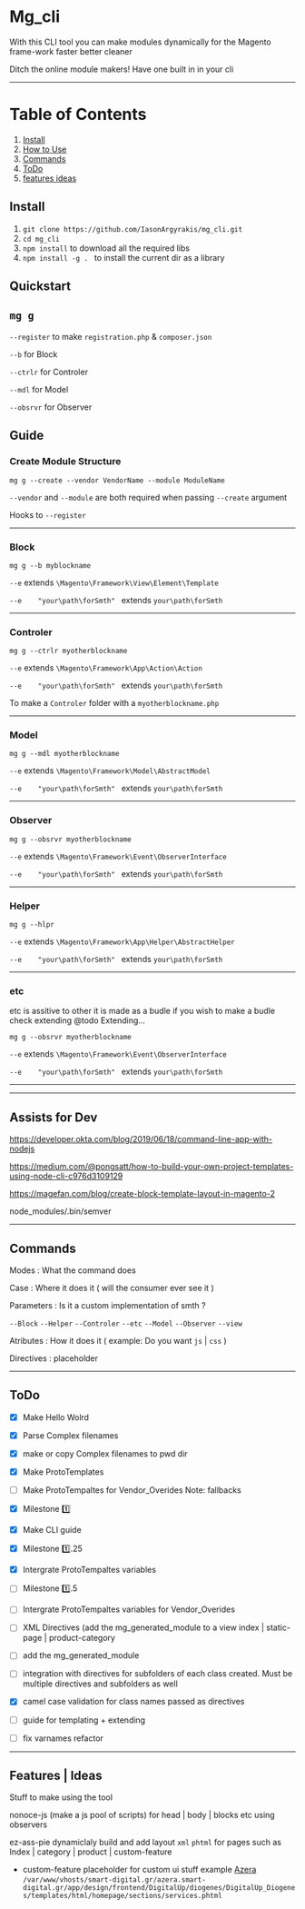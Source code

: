 # Mg_cli
With this CLI tool you can make modules dynamically for the Magento frame-work faster better cleaner 

Ditch the online module makers!
Have one built in in your cli

---
# Table of Contents
1. [Install](#install)
2. [How to Use](#quickstart)
4. [Commands](#commands)
5. [ToDo](#todo)
6. [features ideas](#features--ideas)

## Install

 1. `git clone https://github.com/IasonArgyrakis/mg_cli.git`
 2. `cd mg_cli` 
 3. `npm install` to download all the required libs
 3. `npm install -g . ` to install the current dir as a library 
 
 


## Quickstart

   `mg g`
--

`--register` to make `registration.php` & `composer.json`

`--b` for Block

`--ctrlr` for Controler

`--mdl` for Model

`--obsrvr` for Observer

## Guide

### Create Module Structure

`mg g --create --vendor VendorName --module ModuleName` 

`--vendor` and `--module` are both required when passing `--create` argument

Hooks to `--register`

---

### Block

`mg g --b myblockname` 

`--e` extends  `\Magento\Framework\View\Element\Template`

`--e    "your\path\forSmth" ` extends  `your\path\forSmth`

---

### Controler

`mg g --ctrlr myotherblockname `

`--e` extends  `\Magento\Framework\App\Action\Action`

`--e    "your\path\forSmth" ` extends  `your\path\forSmth`

To make a `Controler` folder with a `myotherblockname.php`  

---

### Model

`mg g --mdl myotherblockname `

`--e` extends  `\Magento\Framework\Model\AbstractModel`

`--e    "your\path\forSmth" ` extends  `your\path\forSmth`

---

### Observer

`mg g --obsrvr myotherblockname `

`--e` extends  `\Magento\Framework\Event\ObserverInterface`

`--e    "your\path\forSmth" ` extends  `your\path\forSmth`

---

### Helper

`mg g --hlpr `

`--e` extends  `\Magento\Framework\App\Helper\AbstractHelper`

`--e    "your\path\forSmth" ` extends  `your\path\forSmth`

---

### etc

etc is assitive to other it is made as a budle 
if you wish to make a budle check extending @todo Extending...

`mg g --obsrvr myotherblockname `

`--e` extends  `\Magento\Framework\Event\ObserverInterface`

`--e    "your\path\forSmth" ` extends  `your\path\forSmth`

---


---
## Assists for Dev

https://developer.okta.com/blog/2019/06/18/command-line-app-with-nodejs

https://medium.com/@pongsatt/how-to-build-your-own-project-templates-using-node-cli-c976d3109129

https://magefan.com/blog/create-block-template-layout-in-magento-2

node_modules/.bin/semver


---
## Commands

Modes : What the command does 

Case : Where it does it ( will the consumer ever see it ) 

Parameters :  Is it a custom implementation of smth ? 

`--Block` `--Helper` `--Controler` `--etc` `--Model` `--Observer` `--view`

Atributes : How it does it ( example: Do you want `js` | `css` )

Directives : placeholder

---

## ToDo 

- [x]  Make Hello Wolrd  

- [x]  Parse Complex filenames

- [x]  make or copy Complex filenames to pwd dir

- [x]  Make ProtoTemplates

- [ ]  Make ProtoTempaltes for Vendor_Overides Note: fallbacks 

- [x]  Milestone 1️⃣

- [x]  Make CLI guide

- [x]  Milestone 1️⃣.25

- [x]  Intergrate ProtoTempaltes variables

- [ ]  Milestone 1️⃣.5

- [ ]  Intergrate ProtoTempaltes variables for Vendor_Overides

- [ ]  XML Directives (add the mg_generated_module to a view  index | static-page | product-category 

- [ ]   add the mg_generated_module

- [ ]   integration with directives for subfolders of each class created. Must be multiple directives and subfolders as well

- [x]   camel case validation for class names passed as directives
- [ ]   guide for templating + extending
- [ ]   fix varnames refactor


---

##  Features | Ideas 

Stuff to make using the tool 

nonoce-js (make a js pool of scripts) for head | body | blocks etc using observers 

ez-ass-pie dynamiclaly build and add layout `xml` `phtml` for pages such as Index | category | product | custom-feature
* custom-feature placeholder for custom ui stuff
   example  [Azera](https://azera.smart-digital.gr/?templatehints=magento)
   `/var/www/vhosts/smart-digital.gr/azera.smart-digital.gr/app/design/frontend/DigitalUp/diogenes/DigitalUp_Diogenes/templates/html/homepage/sections/services.phtml`




